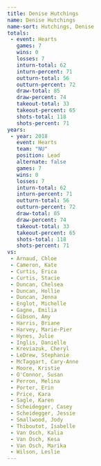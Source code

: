 ```yaml
---
title: Denise Hutchings
name: Denise Hutchings
name-sort: Hutchings, Denise
totals:
 - event: Hearts
   games: 7
   wins: 0
   losses: 7
   inturn-total: 62
   inturn-percent: 71
   outturn-total: 56
   outturn-percent: 72
   draw-total: 85
   draw-percent: 74
   takeout-total: 33
   takeout-percent: 65
   shots-total: 118
   shots-percent: 71
years:
 - year: 2018
   event: Hearts
   team: "NU"
   position: Lead
   alternate: false
   games: 7
   wins: 0
   losses: 7
   inturn-total: 62
   inturn-percent: 71
   outturn-total: 56
   outturn-percent: 72
   draw-total: 85
   draw-percent: 74
   takeout-total: 33
   takeout-percent: 65
   shots-total: 118
   shots-percent: 71
vs:
 - Arnaud, Chloe
 - Cameron, Kate
 - Curtis, Erica
 - Curtis, Stacie
 - Duncan, Chelsea
 - Duncan, Hollie
 - Duncan, Jenna
 - Englot, Michelle
 - Gagne, Emilia
 - Gibson, Amy
 - Harris, Briane
 - Harvey, Marie-Pier
 - Hynes, Julie
 - Inglis, Danielle
 - Kreviazuk, Cheryl
 - LeDrew, Stephanie
 - McTaggart, Cary-Anne
 - Moore, Kristie
 - O'Connor, Susan
 - Perron, Melina
 - Porter, Erin
 - Price, Kara
 - Sagle, Karen
 - Scheidegger, Casey
 - Scheidegger, Jessie
 - Smallwood, Jody
 - Thiboutot, Isabelle
 - Van Osch, Kalia
 - Van Osch, Kesa
 - Van Osch, Marika
 - Wilson, Leslie
---
```

